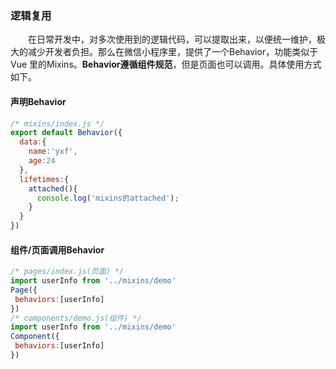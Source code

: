 ### 逻辑复用
&emsp;&emsp;在日常开发中，对多次使用到的逻辑代码，可以提取出来，以便统一维护，极大的减少开发者负担。那么在微信小程序里，提供了一个Behavior，功能类似于 Vue 里的Mixins。**Behavior遵循组件规范**，但是页面也可以调用。具体使用方式如下。
#### 声明Behavior
```js
/* mixins/index.js */
export default Behavior({
  data:{
    name:'yxf',
    age:24
  },
  lifetimes:{
    attached(){
      console.log('mixins的attached');
    }
  }
})
```
 #### 组件/页面调用Behavior
 ```js
 /* pages/index.js(页面) */
 import userInfo from '../mixins/demo'
 Page({
  behaviors:[userInfo]
 })
 /* components/demo.js(组件) */
import userInfo from '../mixins/demo'
 Component({
  behaviors:[userInfo]
 })
 ```